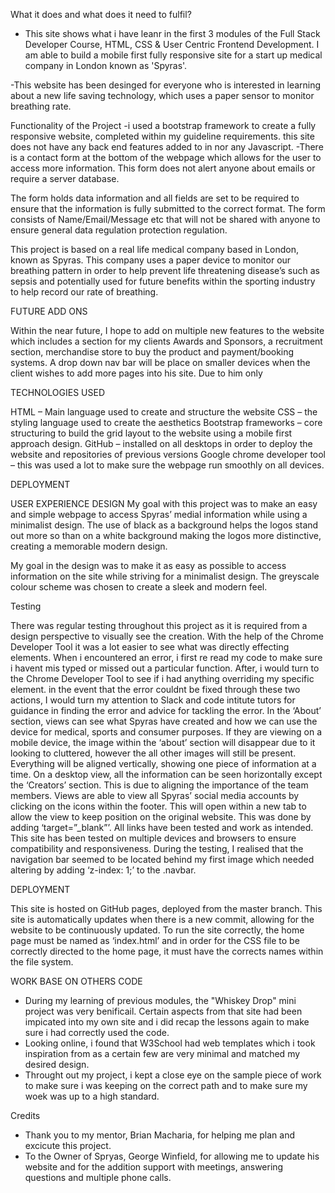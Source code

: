 What it does and what does it need to fulfil?
- This site shows what i have leanr in the first 3 modules of the Full Stack Developer Course, HTML, CSS & User Centric Frontend Development. I am able to build a mobile first fully responsive site for a start up medical company in London known as 'Spyras'.

-This website has been desinged for everyone who is interested in learning about a new life saving technology, which uses a paper sensor to monitor breathing rate.

Functionality of the Project
-i used a bootstrap framework to create a fully responsive website, completed within my guideline requirements. this site does not have any back end features added to in nor any Javascript.
-There is a contact form at the bottom of the webpage which allows for the user to access more information. This form does not alert anyone about emails or require a server database.


The form holds data information and all fields are set to be required to ensure that the information is fully submitted to the correct format. The form consists of Name/Email/Message etc that will not be shared with anyone to ensure general data regulation protection regulation.

This project is based on a real life medical company based in London, known as Spyras. This company uses a paper device to monitor our breathing pattern in order to help prevent life threatening disease’s such as sepsis and potentially used for future benefits within the sporting industry to help record our rate of breathing.  

FUTURE ADD ONS 
 
Within the near future, I hope to add on multiple new features to the website which includes a section for my clients Awards and Sponsors, a recruitment section, merchandise store to buy the product and payment/booking systems. A drop down nav bar will be place on smaller devices when the client wishes to add more pages into his site. Due to him only

TECHNOLOGIES USED

HTML – Main language used to create and structure the website
CSS – the styling language used to create the aesthetics
Bootstrap frameworks – core structuring to build the grid layout to the website using a mobile first approach design.
GitHub – installed on all desktops in order to deploy the website and repositories of previous versions 
Google chrome developer tool – this was used a lot to make sure the webpage run smoothly on all devices. 

DEPLOYMENT

USER EXPERIENCE DESIGN
My goal with this project was to make an easy and simple webpage to access Spyras’ medial information while using a minimalist design. The use of black as a background helps the logos stand out more so than on a white background making the logos more distinctive, creating a memorable modern design.

My goal in the design was to make it as easy as possible to access information on the site while striving for a minimalist design. The greyscale colour scheme was chosen to create a sleek and modern feel.

Testing

There was regular testing throughout this project as it is required from a design perspective to visually see the creation. With the help of the Chrome Developer Tool it was a lot easier to see what was directly effecting elements. When i encountered an error, i first re read my code to make sure i havent mis typed or missed out a particular function. After, i would turn to the Chrome Developer Tool to see if i had anything overriding my specific element. in the event that the error couldnt be fixed through these two actions, I would turn my attention to Slack and code intitute tutors for guidance in finding the error and advice for tackling the error.
In the ‘About’ section, views can see what Spyras have created and how we can use the device for medical, sports and consumer purposes. If they are viewing on a mobile device, the image within the ‘about’ section will disappear due to it looking to cluttered, however the all other images will still be present. Everything will be aligned vertically, showing one piece of information at a time. On a desktop view, all the information can be seen horizontally except the ‘Creators’ section. This is due to aligning the importance of the team members.
Views are able to view all Spyras’ social media accounts by clicking on the icons within the footer. This will open within a new tab to allow the view to keep position on the original website. This was done by adding ‘target=”_blank”’. All links have been tested and work as intended.
This site has been tested on multiple devices and browsers to ensure compatibility and responsiveness. During the testing, I realised that the navigation bar seemed to be located behind my first image which needed altering by adding ‘z-index: 1;’ to the .navbar. 

DEPLOYMENT

This site is hosted on GitHub pages, deployed from the master branch. This site is automatically updates when there is a new commit, allowing for the website to be continuously updated. 
To run the site correctly, the home page must be named as ‘index.html’  and in order for the CSS file to be correctly directed to the 
home page, it must have the corrects names within the file system. 

WORK BASE ON OTHERS CODE

- During my learning of previous modules, the "Whiskey Drop" mini project was very benificail. Certain aspects from that site had been impicated into my own site and i did recap the lessons again to make sure i had correctly used the code. 
- Looking online, i found that W3School had web templates which i took inspiration from as a certain few are very minimal and matched my desired design.
- Throught out my project, i kept a close eye on the sample piece of work to make sure i was keeping on the correct path and to make sure my woek was up to a high standard.

Credits
- Thank you to my mentor, Brian Macharia, for helping me plan and excicute this project.
- To the Owner of Spryas, George Winfield, for allowing me to update his website and for the addition support with meetings, answering questions and multiple phone calls.


